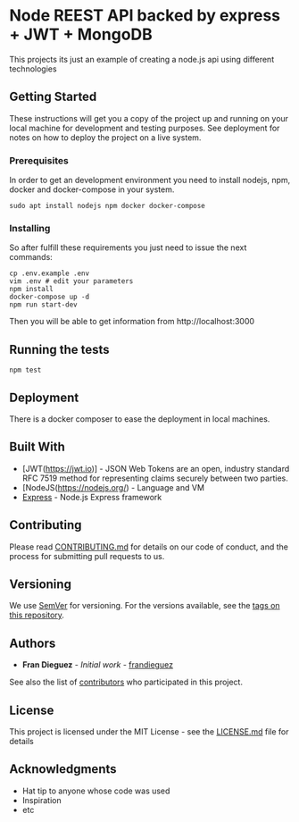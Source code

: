 # Node REEST API backed by express + JWT + MongoDB

This projects its just an example of creating a node.js api using different technologies

## Getting Started

These instructions will get you a copy of the project up and running on your local machine for development and testing purposes. See deployment for notes on how to deploy the project on a live system.

### Prerequisites

In order to get an development environment you need to install nodejs, npm, docker and docker-compose in your system.

```
sudo apt install nodejs npm docker docker-compose
```

### Installing

So after fulfill these requirements you just need to issue the next commands:

```
cp .env.example .env
vim .env # edit your parameters
npm install
docker-compose up -d
npm run start-dev
```

Then you will be able to get information from http://localhost:3000

## Running the tests

```
npm test
```

## Deployment

There is a docker composer to ease the deployment in local machines.

## Built With

- [JWT(https://jwt.io)] - JSON Web Tokens are an open, industry standard RFC 7519 method for representing claims securely between two parties.
- [NodeJS(https://nodejs.org/) - Language and VM
- [Express](https://expressjs.com/) - Node.js Express framework

## Contributing

Please read [CONTRIBUTING.md](https://gist.github.com/frandieguez/6e0fe20139abc0285cd5955784843b21) for details on our code of conduct, and the process for submitting pull requests to us.

## Versioning

We use [SemVer](http://semver.org/) for versioning. For the versions available, see the [tags on this repository](https://github.com/frandieguez/node-restserver-api/tags).

## Authors

- **Fran Dieguez** - _Initial work_ - [frandieguez](https://github.com/frandieguez)

See also the list of [contributors](https://github.com/frandieguez/node-restserver-api/contributors) who participated in this project.

## License

This project is licensed under the MIT License - see the [LICENSE.md](LICENSE.md) file for details

## Acknowledgments

- Hat tip to anyone whose code was used
- Inspiration
- etc

